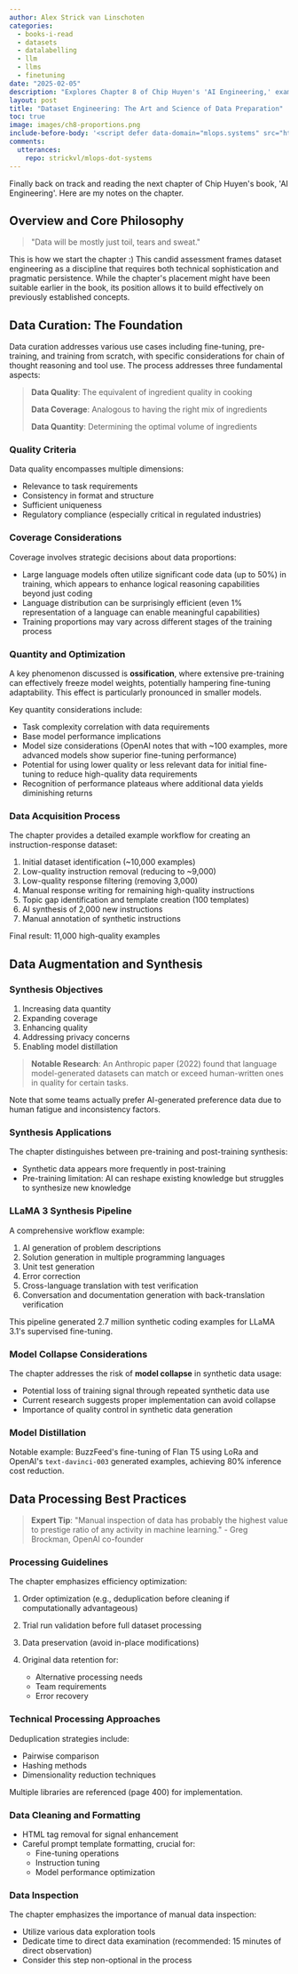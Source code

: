 ```yaml
---
author: Alex Strick van Linschoten
categories:
  - books-i-read
  - datasets
  - datalabelling
  - llm
  - llms
  - finetuning
date: "2025-02-05"
description: "Explores Chapter 8 of Chip Huyen's 'AI Engineering,' examining the intricate landscape of dataset engineering through the lenses of curation, augmentation, and processing."
layout: post
title: "Dataset Engineering: The Art and Science of Data Preparation"
toc: true
image: images/ch8-proportions.png
include-before-body: '<script defer data-domain="mlops.systems" src="https://plausible.io/js/script.js"></script>'
comments:
  utterances:
    repo: strickvl/mlops-dot-systems
---
```


Finally back on track and reading the next chapter of Chip Huyen's book, 'AI Engineering'. Here are my notes on the chapter.

## Overview and Core Philosophy

> "Data will be mostly just toil, tears and sweat."

This is how we start the chapter :) This candid assessment frames dataset engineering as a discipline that requires both technical sophistication and pragmatic persistence. While the chapter's placement might have been suitable earlier in the book, its position allows it to build effectively on previously established concepts.

## Data Curation: The Foundation

Data curation addresses various use cases including fine-tuning, pre-training, and training from scratch, with specific considerations for chain of thought reasoning and tool use. The process addresses three fundamental aspects:

> **Data Quality**: The equivalent of ingredient quality in cooking
> 
> **Data Coverage**: Analogous to having the right mix of ingredients
> 
> **Data Quantity**: Determining the optimal volume of ingredients

### Quality Criteria
Data quality encompasses multiple dimensions:

- Relevance to task requirements
- Consistency in format and structure
- Sufficient uniqueness
- Regulatory compliance (especially critical in regulated industries)

### Coverage Considerations
Coverage involves strategic decisions about data proportions:

- Large language models often utilize significant code data (up to 50%) in training, which appears to enhance logical reasoning capabilities beyond just coding
- Language distribution can be surprisingly efficient (even 1% representation of a language can enable meaningful capabilities)
- Training proportions may vary across different stages of the training process

### Quantity and Optimization

A key phenomenon discussed is **ossification**, where extensive pre-training can effectively freeze model weights, potentially hampering fine-tuning adaptability. This effect is particularly pronounced in smaller models.

Key quantity considerations include:

- Task complexity correlation with data requirements
- Base model performance implications
- Model size considerations (OpenAI notes that with ~100 examples, more advanced models show superior fine-tuning performance)
- Potential for using lower quality or less relevant data for initial fine-tuning to reduce high-quality data requirements
- Recognition of performance plateaus where additional data yields diminishing returns

### Data Acquisition Process
The chapter provides a detailed example workflow for creating an instruction-response dataset:

1. Initial dataset identification (~10,000 examples)
2. Low-quality instruction removal (reducing to ~9,000)
3. Low-quality response filtering (removing 3,000)
4. Manual response writing for remaining high-quality instructions
5. Topic gap identification and template creation (100 templates)
6. AI synthesis of 2,000 new instructions
7. Manual annotation of synthetic instructions

Final result: 11,000 high-quality examples

## Data Augmentation and Synthesis

### Synthesis Objectives

1. Increasing data quantity
2. Expanding coverage
3. Enhancing quality
4. Addressing privacy concerns
5. Enabling model distillation

> **Notable Research**: An Anthropic paper (2022) found that language model-generated datasets can match or exceed human-written ones in quality for certain tasks.

Note that some teams actually prefer AI-generated preference data due to human fatigue and inconsistency factors.

### Synthesis Applications
The chapter distinguishes between pre-training and post-training synthesis:

- Synthetic data appears more frequently in post-training
- Pre-training limitation: AI can reshape existing knowledge but struggles to synthesize new knowledge

### LLaMA 3 Synthesis Pipeline
A comprehensive workflow example:

1. AI generation of problem descriptions
2. Solution generation in multiple programming languages
3. Unit test generation
4. Error correction
5. Cross-language translation with test verification
6. Conversation and documentation generation with back-translation verification

This pipeline generated 2.7 million synthetic coding examples for LLaMA 3.1's supervised fine-tuning.

### Model Collapse Considerations
The chapter addresses the risk of **model collapse** in synthetic data usage:

- Potential loss of training signal through repeated synthetic data use
- Current research suggests proper implementation can avoid collapse
- Importance of quality control in synthetic data generation

### Model Distillation
Notable example: BuzzFeed's fine-tuning of Flan T5 using LoRa and OpenAI's `text-davinci-003` generated examples, achieving 80% inference cost reduction.

## Data Processing Best Practices

> **Expert Tip**: "Manual inspection of data has probably the highest value to prestige ratio of any activity in machine learning." - Greg Brockman, OpenAI co-founder

### Processing Guidelines
The chapter emphasizes efficiency optimization:

1. Order optimization (e.g., deduplication before cleaning if computationally advantageous)
2. Trial run validation before full dataset processing
3. Data preservation (avoid in-place modifications)
4. Original data retention for:

   - Alternative processing needs
   - Team requirements
   - Error recovery

### Technical Processing Approaches
Deduplication strategies include:

- Pairwise comparison
- Hashing methods
- Dimensionality reduction techniques

Multiple libraries are referenced (page 400) for implementation.

### Data Cleaning and Formatting

- HTML tag removal for signal enhancement
- Careful prompt template formatting, crucial for:
  - Fine-tuning operations
  - Instruction tuning
  - Model performance optimization

### Data Inspection
The chapter emphasizes the importance of manual data inspection:

- Utilize various data exploration tools
- Dedicate time to direct data examination (recommended: 15 minutes of direct observation)
- Consider this step non-optional in the process
